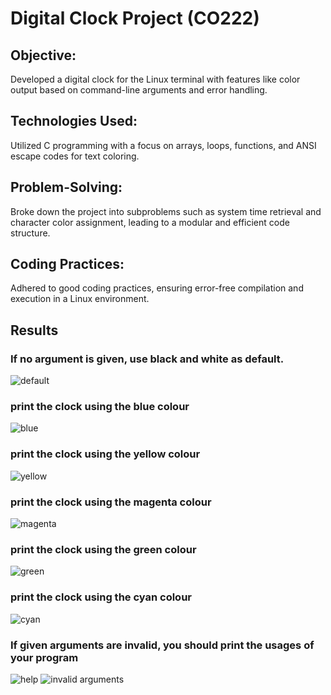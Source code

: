 # Digital Clock Project (CO222)

## Objective:
Developed a digital clock for the Linux terminal with features like color output based on command-line arguments and error handling.
  
## Technologies Used: 
Utilized C programming with a focus on arrays, loops, functions, and ANSI escape codes for text coloring.

## Problem-Solving: 
Broke down the project into subproblems such as system time retrieval and character color assignment, leading to a modular and efficient code structure.

## Coding Practices: 
Adhered to good coding practices, ensuring error-free compilation and execution in a Linux environment.

## Results
### If no argument is given, use black and white as default.
![default](https://github.com/Konara98/CO222-Project-Digital-clock/assets/97779686/a2881f70-3f5b-4f30-829f-ae6c9ff7c3f0)

###  print the clock using the blue colour
![blue](https://github.com/Konara98/CO222-Project-Digital-clock/assets/97779686/f2191949-0f15-41bc-9bf8-9185bd6ef0b1)

###  print the clock using the yellow colour
![yellow](https://github.com/Konara98/CO222-Project-Digital-clock/assets/97779686/ac54d054-6b8e-42fc-94fc-0001bcc5653f)

###  print the clock using the magenta colour
![magenta](https://github.com/Konara98/CO222-Project-Digital-clock/assets/97779686/c2432ef0-d9d6-4ad8-81bc-b82e6dcef8aa)

###  print the clock using the green colour
![green](https://github.com/Konara98/CO222-Project-Digital-clock/assets/97779686/0e94b7fd-0f8b-4eab-8c4b-354141795538)

###  print the clock using the cyan colour
![cyan](https://github.com/Konara98/CO222-Project-Digital-clock/assets/97779686/afa42de4-9982-4715-8f68-141f869f738d)

###  If given arguments are invalid, you should print the usages of your program
![help](https://github.com/Konara98/CO222-Project-Digital-clock/assets/97779686/5140f2a6-383f-4ef6-847d-4717bef2803e)
![invalid arguments](https://github.com/Konara98/CO222-Project-Digital-clock/assets/97779686/7f78bbf5-9c5a-4956-bc8d-15e8a1ceabb8)



